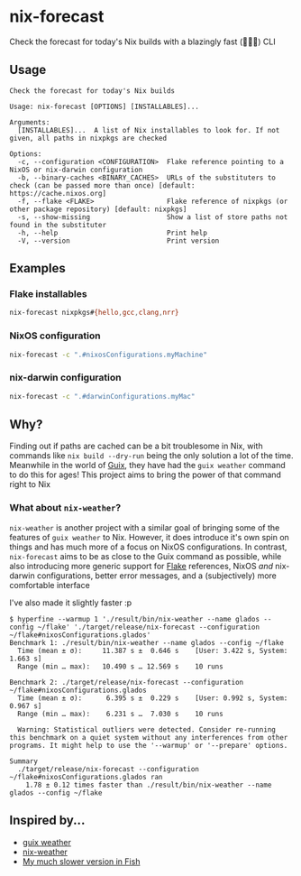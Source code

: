 # nix-forecast

Check the forecast for today's Nix builds with a blazingly fast (🚀🔥🦀) CLI

## Usage

```
Check the forecast for today's Nix builds

Usage: nix-forecast [OPTIONS] [INSTALLABLES]...

Arguments:
  [INSTALLABLES]...  A list of Nix installables to look for. If not given, all paths in nixpkgs are checked

Options:
  -c, --configuration <CONFIGURATION>  Flake reference pointing to a NixOS or nix-darwin configuration
  -b, --binary-caches <BINARY_CACHES>  URLs of the substituters to check (can be passed more than once) [default: https://cache.nixos.org]
  -f, --flake <FLAKE>                  Flake reference of nixpkgs (or other package repository) [default: nixpkgs]
  -s, --show-missing                   Show a list of store paths not found in the substituter
  -h, --help                           Print help
  -V, --version                        Print version
```

## Examples

### Flake installables

```sh
nix-forecast nixpkgs#{hello,gcc,clang,nrr}
```

### NixOS configuration


```sh
nix-forecast -c ".#nixosConfigurations.myMachine"
```

### nix-darwin configuration

```sh
nix-forecast -c ".#darwinConfigurations.myMac"
```

## Why?

Finding out if paths are cached can be a bit troublesome in Nix, with commands like `nix build --dry-run`
being the only solution a lot of the time. Meanwhile in the world of [Guix](https://guix.gnu.org/), they have
had the `guix weather` command to do this for ages! This project aims to bring the power of that command right
to Nix

### What about `nix-weather`?

`nix-weather` is another project with a similar goal of bringing some of the features of `guix weather` to
Nix. However, it does introduce it's own spin on things and has much more of a focus on NixOS configurations.
In contrast, `nix-forecast` aims to be as close to the Guix command as possible, while also introducing more
generic support for [Flake](https://nix.dev/concepts/flakes) references, NixOS *and* nix-darwin
configurations, better error messages, and a (subjectively) more comfortable interface

I've also made it slightly faster :p

```
$ hyperfine --warmup 1 './result/bin/nix-weather --name glados --config ~/flake' './target/release/nix-forecast --configuration ~/flake#nixosConfigurations.glados'
Benchmark 1: ./result/bin/nix-weather --name glados --config ~/flake
  Time (mean ± σ):     11.387 s ±  0.646 s    [User: 3.422 s, System: 1.663 s]
  Range (min … max):   10.490 s … 12.569 s    10 runs

Benchmark 2: ./target/release/nix-forecast --configuration ~/flake#nixosConfigurations.glados
  Time (mean ± σ):      6.395 s ±  0.229 s    [User: 0.992 s, System: 0.967 s]
  Range (min … max):    6.231 s …  7.030 s    10 runs

  Warning: Statistical outliers were detected. Consider re-running this benchmark on a quiet system without any interferences from other programs. It might help to use the '--warmup' or '--prepare' options.

Summary
  ./target/release/nix-forecast --configuration ~/flake#nixosConfigurations.glados ran
    1.78 ± 0.12 times faster than ./result/bin/nix-weather --name glados --config ~/flake
```

## Inspired by...

- [guix weather](https://guix.gnu.org/manual/en/html_node/Invoking-guix-weather.html)
- [nix-weather](https://github.com/cafkafk/nix-weather/)
- [My much slower version in Fish](https://discourse.nixos.org/t/how-to-find-uncached-dependencies-of-a-closure/45385)
